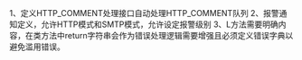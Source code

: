 1、定义HTTP_COMMENT处理接口自动处理HTTP_COMMENT队列
2、报警通知定义，允许HTTP模式和SMTP模式，允许设定报警级别
3、L方法需要明确内容，在类方法中return字符串会作为错误处理逻辑需要增强且必须定义错误字典以避免滥用错误。